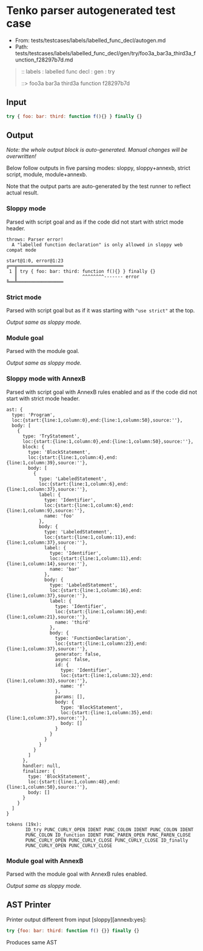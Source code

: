 # Tenko parser autogenerated test case

- From: tests/testcases/labels/labelled_func_decl/autogen.md
- Path: tests/testcases/labels/labelled_func_decl/gen/try/foo3a_bar3a_third3a_function_f28297b7d.md

> :: labels : labelled func decl : gen : try
>
> ::> foo3a bar3a third3a function f28297b7d

## Input


`````js
try { foo: bar: third: function f(){} } finally {}
`````

## Output

_Note: the whole output block is auto-generated. Manual changes will be overwritten!_

Below follow outputs in five parsing modes: sloppy, sloppy+annexb, strict script, module, module+annexb.

Note that the output parts are auto-generated by the test runner to reflect actual result.

### Sloppy mode

Parsed with script goal and as if the code did not start with strict mode header.

`````
throws: Parser error!
  A "labelled function declaration" is only allowed in sloppy web compat mode

start@1:0, error@1:23
╔══╦═════════════════
 1 ║ try { foo: bar: third: function f(){} } finally {}
   ║                        ^^^^^^^^------- error
╚══╩═════════════════

`````

### Strict mode

Parsed with script goal but as if it was starting with `"use strict"` at the top.

_Output same as sloppy mode._

### Module goal

Parsed with the module goal.

_Output same as sloppy mode._

### Sloppy mode with AnnexB

Parsed with script goal with AnnexB rules enabled and as if the code did not start with strict mode header.

`````
ast: {
  type: 'Program',
  loc:{start:{line:1,column:0},end:{line:1,column:50},source:''},
  body: [
    {
      type: 'TryStatement',
      loc:{start:{line:1,column:0},end:{line:1,column:50},source:''},
      block: {
        type: 'BlockStatement',
        loc:{start:{line:1,column:4},end:{line:1,column:39},source:''},
        body: [
          {
            type: 'LabeledStatement',
            loc:{start:{line:1,column:6},end:{line:1,column:37},source:''},
            label: {
              type: 'Identifier',
              loc:{start:{line:1,column:6},end:{line:1,column:9},source:''},
              name: 'foo'
            },
            body: {
              type: 'LabeledStatement',
              loc:{start:{line:1,column:11},end:{line:1,column:37},source:''},
              label: {
                type: 'Identifier',
                loc:{start:{line:1,column:11},end:{line:1,column:14},source:''},
                name: 'bar'
              },
              body: {
                type: 'LabeledStatement',
                loc:{start:{line:1,column:16},end:{line:1,column:37},source:''},
                label: {
                  type: 'Identifier',
                  loc:{start:{line:1,column:16},end:{line:1,column:21},source:''},
                  name: 'third'
                },
                body: {
                  type: 'FunctionDeclaration',
                  loc:{start:{line:1,column:23},end:{line:1,column:37},source:''},
                  generator: false,
                  async: false,
                  id: {
                    type: 'Identifier',
                    loc:{start:{line:1,column:32},end:{line:1,column:33},source:''},
                    name: 'f'
                  },
                  params: [],
                  body: {
                    type: 'BlockStatement',
                    loc:{start:{line:1,column:35},end:{line:1,column:37},source:''},
                    body: []
                  }
                }
              }
            }
          }
        ]
      },
      handler: null,
      finalizer: {
        type: 'BlockStatement',
        loc:{start:{line:1,column:48},end:{line:1,column:50},source:''},
        body: []
      }
    }
  ]
}

tokens (19x):
       ID_try PUNC_CURLY_OPEN IDENT PUNC_COLON IDENT PUNC_COLON IDENT
       PUNC_COLON ID_function IDENT PUNC_PAREN_OPEN PUNC_PAREN_CLOSE
       PUNC_CURLY_OPEN PUNC_CURLY_CLOSE PUNC_CURLY_CLOSE ID_finally
       PUNC_CURLY_OPEN PUNC_CURLY_CLOSE
`````

### Module goal with AnnexB

Parsed with the module goal with AnnexB rules enabled.

_Output same as sloppy mode._

## AST Printer

Printer output different from input [sloppy][annexb:yes]:

````js
try {foo: bar: third: function f() {}} finally {}
````

Produces same AST
